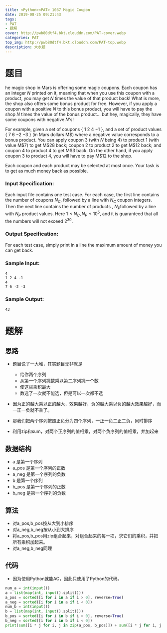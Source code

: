 ```yaml
---
title: <Python><PAT> 1037 Magic Coupon
date: 2019-08-25 09:21:43
tags: 
- PAT
- 题解
cover: http://pwb80dtf4.bkt.clouddn.com/PAT-cover.webp
categories: PAT
top_img: http://pwb80dtf4.bkt.clouddn.com/PAT-top.webp
description: 大水题
---
```


# 题目

he magic shop in Mars is offering some magic coupons. Each coupon has an integer *N* printed on it, meaning that when you use this coupon with a product, you may get *N* times the value of that product back! What is more, the shop also offers some bonus product for free. However, if you apply a coupon with a positive *N* to this bonus product, you will have to pay the shop *N* times the value of the bonus product... but hey, magically, they have some coupons with negative *N*'s!

For example, given a set of coupons { 1 2 4 −1 }, and a set of product values { 7 6 −2 −3 } (in Mars dollars M\$) where a negative value corresponds to a bonus product. You can apply coupon 3 (with *N* being 4) to product 1 (with value M\$7) to get M​\$28 back; coupon 2 to product 2 to get M\$12 back; and coupon 4 to product 4 to get M$3 back. On the other hand, if you apply coupon 3 to product 4, you will have to pay M​\$12 to the shop.

Each coupon and each product may be selected at most once. Your task is to get as much money back as possible.

### Input Specification:

Each input file contains one test case. For each case, the first line contains the number of coupons $N_C$, followed by a line with $N_C$ coupon integers. Then the next line contains the number of products , $N_P$followed by a line with $N_P$ product values. Here $1≤N_C,N_P≤10^5$, and it is guaranteed that all the numbers will not exceed $2^{30}$.

### Output Specification:

For each test case, simply print in a line the maximum amount of money you can get back.

### Sample Input:

```in
4
1 2 4 -1
4
7 6 -2 -3
```

### Sample Output:

```out
43
```

# 题解

## 思路

+ 题目说了一大堆，其实题目无非就是
  + 给你两个序列
  + 从第一个序列挑数乘以第二序列挑一个数
  + 使这些乘积最大
  + 数选了一次就不能选，但是可以一次都不选
+ 因为正的越大乘以正的越大，效果越好，负的越大乘以负的越大效果越好，而一正一负就不乘了。

+ 那我们把两个序列按照正负分为四个序列，一正一负二正二负，同时排序
+ 利用zip和sum，对两个正序列的值相乘，对两个负序列的值相乘，并加起来

## 数据结构

+ a 是第一个序列
+ a_pos 是第一个序列的正数
+ a_neg 是第一个序列的负数
+ b 是第一个序列
+ b_pos 是第一个序列的正数
+ b_neg 是第一个序列的负数

## 算法

+ 对a_pos,b_pos按从大到小排序
+ 对a_neg,b_neg按从小到大排序
+ 将a_pos,b_pos用zip组合起来，对组合起来的每一项，求它们的乘积，并把所有乘积加起来。
+ 对a_neg,b_neg同理

## 代码

+ 因为使用Python就能AC，因此只使用了Python的代码。

```python
num_a = int(input())
a = list(map(int, input().split()))
a_pos = sorted([i for i in a if i > 0], reverse=True)
a_neg = sorted([i for i in a if i < 0])
num_b = int(input())
b = list(map(int, input().split()))
b_pos = sorted([i for i in b if i > 0], reverse=True)
b_neg = sorted([i for i in b if i < 0])
print(sum([i * j for i, j in zip(a_pos, b_pos)]) + sum([i * j for i, j in zip(a_neg, b_neg)]))
```

